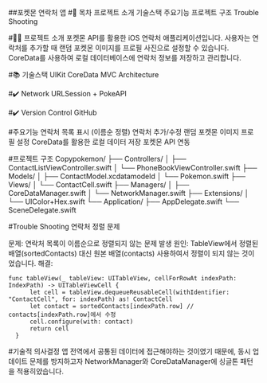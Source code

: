 ##포켓몬 연락처 앱
#📖 목차
프로젝트 소개
기술스택
주요기능
프로젝트 구조
Trouble Shooting

#👨‍🏫 프로젝트 소개
포켓몬 API를 활용한 iOS 연락처 애플리케이션입니다. 사용자는 연락처를 추가할 때 랜덤 포켓몬 이미지를 프로필 사진으로 설정할 수 있습니다. CoreData를 사용하여 로컬 데이터베이스에 연락처 정보를 저장하고 관리합니다.

#📚️ 기술스택
UIKit
CoreData
MVC Architecture

#✔️ Network
URLSession + PokeAPI

#✔️ Version Control
GitHub

#주요기능
연락처 목록 표시 (이름순 정렬)
연락처 추가/수정
랜덤 포켓몬 이미지 프로필 설정
CoreData를 활용한 로컬 데이터 저장
포켓몬 API 연동

#프로젝트 구조
Copypokemon/
├── Controllers/
│   ├── ContactListViewController.swift
│   └── PhoneBookViewController.swift
├── Models/
│   ├── ContactModel.xcdatamodeld
│   └── Pokemon.swift
├── Views/
│   └── ContactCell.swift
├── Managers/
│   ├── CoreDataManager.swift
│   └── NetworkManager.swift
├── Extensions/
│   └── UIColor+Hex.swift
└── Application/
    ├── AppDelegate.swift
    └── SceneDelegate.swift
    
#Trouble Shooting
연락처 정렬 문제

문제: 연락처 목록이 이름순으로 정렬되지 않는 문제 발생
원인: TableView에서 정렬된 배열(sortedContacts) 대신 원본 배열(contacts) 사용하여서 정렬이 되지 않는 것이었습니다.
해결:
```
func tableView(_ tableView: UITableView, cellForRowAt indexPath: IndexPath) -> UITableViewCell {
      let cell = tableView.dequeueReusableCell(withIdentifier: "ContactCell", for: indexPath) as! ContactCell
      let contact = sortedContacts[indexPath.row] // contacts[indexPath.row]에서 수정
      cell.configure(with: contact)
      return cell
  }
```


#기술적 의사결정
앱 전역에서 공통된 데이터에 접근해야하는 것이였기 때문에, 동시 업데이트 문제를 방지하고자 NetworkManager와 CoreDataManager에 싱글톤 패턴을 적용히얐습니다.
